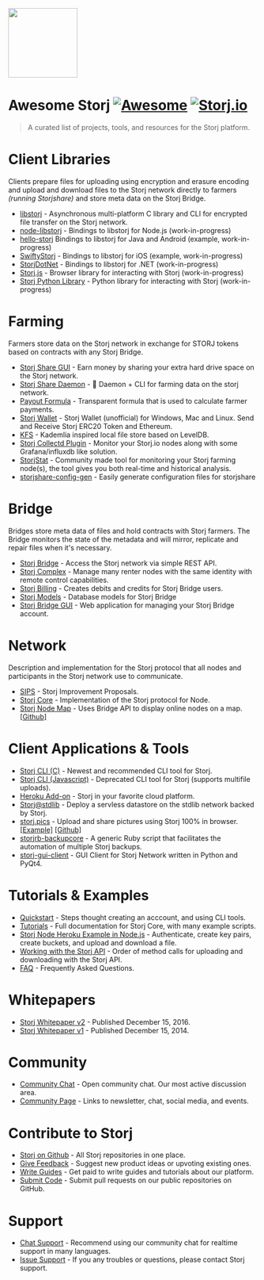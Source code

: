 <img src="https://storj.io/press-kit/Storj-symbol.svg" width="140"/>

# Awesome Storj [![Awesome](https://cdn.rawgit.com/sindresorhus/awesome/d7305f38d29fed78fa85652e3a63e154dd8e8829/media/badge.svg)](https://github.com/sindresorhus/awesome) [![Storj.io](https://storj.io/img/storj-badge.svg)](https://storj.io)

> A curated list of projects, tools, and resources for the Storj platform.

# Client Libraries

Clients prepare files for uploading using encryption and erasure encoding and upload and download files to the Storj network directly to farmers *(running Storjshare)* and store meta data on the Storj Bridge.

- [libstorj](https://github.com/Storj/libstorj) - Asynchronous multi-platform C library and CLI for encrypted file transfer on the Storj network. 
- [node-libstorj](https://github.com/Storj/node-libstorj) - Bindings to libstorj for Node.js (work-in-progress)
- [hello-storj](https://github.com/kaloyan-raev/hello-storj) Bindings to libstorj for Java and Android (example, work-in-progress)
- [SwiftyStorj](https://github.com/angu/SwiftyStorj) - Bindings to libstorj for iOS (example, work-in-progress)
- [StorjDotNet](https://github.com/ssa3512/StorjDotNet) - Bindings to libstorj for .NET (work-in-progress)
- [Storj.js](https://github.com/Storj/storj.js) - Browser library for interacting with Storj (work-in-progress)
- [Storj Python Library](https://github.com/storj/storj-python-sdk) - Python library for interacting with Storj (work-in-progress)

# Farming

Farmers store data on the Storj network in exchange for STORJ tokens based on contracts with any Storj Bridge.

- [Storj Share GUI](https://storj.io/share.html) - Earn money by sharing your extra hard drive space on the Storj network.
- [Storj Share Daemon](https://github.com/storj/storjshare-daemon) - :imp: Daemon + CLI for farming data on the storj network.
- [Payout Formula](https://gist.github.com/super3/a36a3d4967951ec678200f499364b81a) - Transparent formula that is used to calculate farmer payments.
- [Storj Wallet](https://github.com/hunterlong/storj-wallet) - Storj Wallet (unofficial) for Windows, Mac and Linux. Send and Receive Storj ERC20 Token and Ethereum.
- [KFS](https://github.com/Storj/kfs) - Kademlia inspired local file store based on LevelDB.
- [Storj Collectd Plugin](https://github.com/bobey/storj-collectd-plugin) - Monitor your Storj.io nodes along with some Grafana/influxdb like solution.
- [StorjStat](https://storjstat.com/) - Community made tool for monitoring your Storj farming node(s), the tool gives you both real-time and historical analysis.
- [storjshare-config-gen](https://jukeboxrhino.github.io/storjshare-config-gen/) - Easily generate configuration files for storjshare

# Bridge

Bridges store meta data of files and hold contracts with Storj farmers. The Bridge monitors the state of the metadata and will mirror, replicate and repair files when it's necessary.

- [Storj Bridge](https://github.com/Storj/bridge) - Access the Storj network via simple REST API.
- [Storj Complex](https://github.com/Storj/complex) - Manage many renter nodes with the same identity with remote control capabilities.
- [Storj Billing](https://github.com/Storj/billing) - Creates debits and credits for Storj Bridge users.
- [Storj Models](https://github.com/Storj/service-storage-models) - Database models for Storj Bridge
- [Storj Bridge GUI](https://github.com/Storj/bridge-gui) - Web application for managing your Storj Bridge account.

# Network

Description and implementation for the Storj protocol that all nodes and participants in the Storj network use to communicate.

- [SIPS](https://github.com/Storj/sips) - Storj Improvement Proposals.
- [Storj Core](https://github.com/Storj/core) - Implementation of the Storj protocol for Node.
- [Storj Node Map](http://storjmap.overnetcity.com/) - Uses Bridge API to display online nodes on a map. [[Github]](https://github.com/bobey/StorjMap)

# Client Applications & Tools
- [Storj CLI (C)](https://github.com/Storj/libstorj) - Newest and recommended CLI tool for Storj.  
- [Storj CLI (Javascript)](https://github.com/Storj/core-cli) - Deprecated CLI tool for Storj (supports multifile uploads).
- [Heroku Add-on](https://elements.heroku.com/addons/storj) - Storj in your favorite cloud platform.
- [Storj@stdlib](https://github.com/storj/stdlib.com) - Deploy a servless datastore on the stdlib network backed by Storj.
- [storj.pics](http://storj.pics) - Upload and share pictures using Storj 100% in browser. [[Example]](http://storj.pics/#/public/3c894b5bc1b2b8c8a69915c7/files/867cd8678ce8363eb6a38a28) [[Github]](https://github.com/nginnever/storj.pics)
- [storjrb-backupcore](https://bitbucket.org/DaveahamLincoln/storjrb-backupcore) - A generic Ruby script that facilitates the automation of multiple Storj backups.
- [storj-gui-client](https://github.com/lakewik/storj-gui-client) - GUI Client for Storj Network written in Python and PyQt4.

# Tutorials & Examples
- [Quickstart](https://docs.storj.io/) - Steps thought creating an acccount, and using CLI tools.
- [Tutorials](https://storj.github.io/core/) - Full documentation for Storj Core, with many example scripts.
- [Storj Node Heroku Example in Node.js](https://github.com/Storj/storj-node-heroku-example) - Authenticate, create key pairs, create buckets, and upload and download a file.
- [Working with the Storj API](https://docs.google.com/document/d/1ehsSHtwnwC-LSgygxYGFuWoCx1DuhA2-XbDw64nggNY/edit?usp=sharing) - Order of method calls for uploading and downloading with the Storj API.
- [FAQ](https://storj.io/faq.html) - Frequently Asked Questions.

# Whitepapers
- [Storj Whitepaper v2](https://storj.io/storj.pdf) - Published December 15, 2016.
- [Storj Whitepaper v1](https://storj.io/storj2014.pdf) - Published December 15, 2014.

# Community
- [Community Chat](https://community.storj.io/) - Open community chat. Our most active discussion area.
- [Community Page](https://storj.io/community.html) - Links to newsletter, chat, social media, and events.  

# Contribute to Storj
- [Storj on Github](https://github.com/storj) - All Storj repositories in one place.
- [Give Feedback](https://wantoo.io/storj-product-feedback/) - Suggest new product ideas or upvoting existing ones.
- [Write Guides](https://storj.io/get-paid-to-write.html) - Get paid to write guides and tutorials about our platform.
- [Submit Code](https://storj.io/developers.html) - Submit pull requests on our public repositories on GitHub.

# Support
- [Chat Support](https://community.storj.io/) - Recommend using our community chat for realtime support in many languages.
- [Issue Support](https://docs.storj.io/discuss) - If you any troubles or questions, please contact Storj support.
